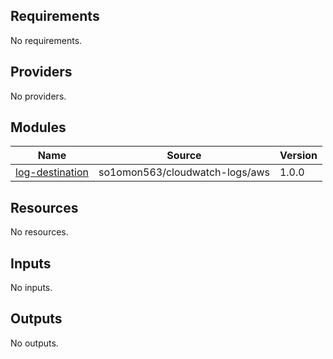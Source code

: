 <!-- BEGINNING OF PRE-COMMIT-TERRAFORM DOCS HOOK -->
## Requirements

No requirements.

## Providers

No providers.

## Modules

| Name | Source | Version |
|------|--------|---------|
| <a name="module_log-destination"></a> [log-destination](#module\_log-destination) | so1omon563/cloudwatch-logs/aws | 1.0.0 |

## Resources

No resources.

## Inputs

No inputs.

## Outputs

No outputs.
<!-- END OF PRE-COMMIT-TERRAFORM DOCS HOOK -->
